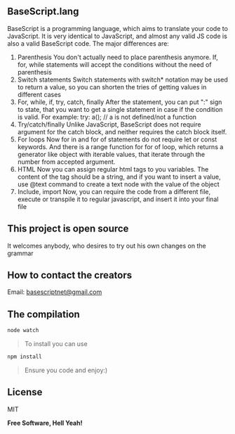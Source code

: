 ## BaseScript.lang
BaseScript is a programming language, which aims to translate your code to JavaScript.
It is very identical to JavaScript, and almost any valid JS code is also a valid BaseScript code. The major differences are:
1. Parenthesis
    You don't actually need to place parenthesis anymore. If, for, while statements will accept the conditions without the need of parenthesis
2. Switch statements
    Switch statements with switch* notation may be used to return a value, so you can shorten the tries of getting values in different cases
3. For, while, if, try, catch, finally
    After the statement, you can put ":" sign to state, that you want to get a single statement in case if the condition is valid. For example: try: a(); // a is not defined/not a function
4. Try/catch/finally
    Unlike JavaScript, BaseScript does not require argument for the catch block, and neither requires the catch block itself. 
5. For loops
    Now for in and for of statements do not require let or const keywords. And there is a range function for for of loop, which returns a generator like object with iterable values, that iterate through the number from accepted argument.
6. HTML
    Now you can assign regular html tags to you variables. The content of the tag should be a string, and if you want to insert a value, use @text command to create a text node with the value of the object
7. Include, import
    Now, you can require the code from a different file, execute or transpile it to regular javascript, and insert it into your final file

## This project is open source

It welcomes anybody, who desires to try out his own changes on the grammar 

## How to contact the creators

Email: basescriptnet@gmail.com

## The compilation

```sh
node watch
```

> To install you can use
```sh
npm install
```

> Ensure you code and enjoy:)

## License

MIT

**Free Software, Hell Yeah!**
